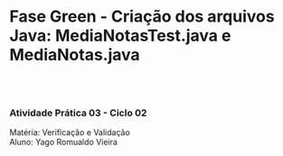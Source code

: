 # Fase Green - Criação dos arquivos Java: MediaNotasTest.java e MediaNotas.java
<br><br>
### Atividade Prática 03 - Ciclo 02
Matéria: Verificação e Validação<br>
Aluno: Yago Romualdo Vieira
